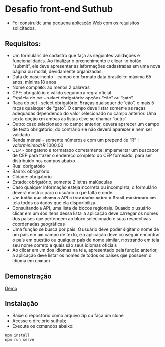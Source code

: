 # Desafio front-end Suthub
 - Foi construído uma pequena aplicação Web com os requisitos solicitados.
 
 ## Requisitos:
 - Um formulário de cadastro que faça as seguintes validações e funcionalidades. Ao finalizar o preenchimento e clicar no botão “submit”, ele deve apresentar as informações cadastradas em uma nova página ou modal, devidamente organizadas:
 - Data de nascimento - campo em formato data brasileiro: máxima 65 anos, mínima 18 anos
 - Nome completo: ao menos 2 palavras
 - CPF: obrigatório e válido segundo a regra oficial
 - Espécie do pet - select obrigatório: opções “cão” ou “gato”
 - Raça do pet - select obrigatório: 5 raças quaisquer de “cão”, e mais 5 raças quaisquer de “gato”. O campo deve listar somente as raças adequadas dependendo do valor selecionado no campo anterior. Uma sexta opção em ambas as listas deve se chamar “outro”
 - Outro: caso selecionado no campo anterior, deverá aparecer um campo de texto obrigatório, do contrário ele não deverá aparecer e nem ser validado
 - Renda mensal - somente números e com um prepend de “R$”: valor mínimo de R$ 1000,00
 - CEP - obrigatório e formatado corretamente: implementar um buscador de CEP para trazer o endereço completo do CEP fornecido, para ser distribuído nos campos abaixo
 - Rua: obrigatório
 - Bairro: obrigatório
 - Cidade: obrigatório
 - Estado: obrigatório, somente 2 letras maiúsculas
 - Caso qualquer informação esteja incorreta ou incompleta, o formulário deverá mostrar para o usuário o que falta e onde.
 - Um botão que chama a API e traz dados sobre o Brasil, mostrando em tela todos os dados que ela disponibiliza
 - Consultando a API, uma lista de blocos regionais. Quando o usuário clicar em um dos itens dessa lista, a aplicação deve carregar os nomes dos países que pertencem ao bloco selecionado e suas respectivas coordenadas geográficas
 - Uma função de busca por país. O usuário deve poder digitar o nome de um país em um campo de texto, e a aplicação deve conseguir encontrar o país em questão ou qualquer país de nome similar, mostrando em tela seu nome correto e quais são seus idiomas oficiais
 - Ao clicar em um dos idiomas na tela, apresentado pela função anterior, a aplicação deve listar os nomes de todos os países que possuem o idioma em comum

## Demonstração
[Demo](https://suthub-alpha.vercel.app/)

## Instalação
- Baixe o repositório como arquivo zip ou faça um clone;
- Acesse o diretório suthub;
- Execute os comandos abaixo:
```
npm install
npm run serve
```
